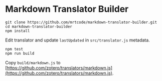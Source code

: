 # Markdown Translator Builder

```
git clone https://github.com/mrtcode/markdown-translator-builder.git
cd markdown-translator-builder
npm install
```

Edit translator and update `lastUpdated` in `src/translator.js` metadata.
```
npm test
npm run build
```

Copy `build/markdown.js` to [https://github.com/zotero/translators/markdown.js](https://github.com/zotero/translators/markdown.js).
